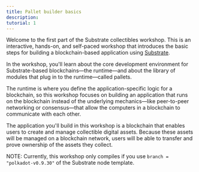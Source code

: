 ```yaml
---
title: Pallet builder basics
description:
tutorial: 1
---
```


Welcome to the first part of the Substrate collectibles workshop.
This is an interactive, hands-on, and self-paced workshop that introduces the basic steps for building a blockchain-based application using [Substrate]().

In the workshop, you'll learn about the core development environment for Substrate-based blockchains—the runtime—and about the library of modules that plug in to the runtime—called pallets.

The runtime is where you define the application-specific logic for a blockchain, so this workshop focuses on building an application that runs on the blockchain instead of the underlying mechanics—like peer-to-peer networking or consensus—that allow the computers in a blockchain to communicate with each other.

The application you'll build in this workshop is a blockchain that enables users to create and manage collectible digital assets.
Because these assets will be managed on a blockchain network, users will be able to transfer and prove ownership of the assets they collect.

NOTE: Currently, this workshop only compiles if you use `branch = "polkadot-v0.9.30"` of the Substrate node template. 